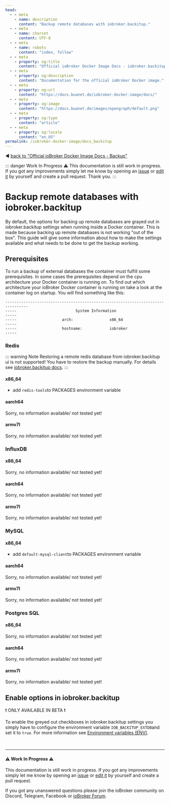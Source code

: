 ```yaml
---
head:
  - - meta
    - name: description
      content: "Backup remote databases with iobroker.backitup."
  - - meta
    - name: charset
      content: UTF‑8
  - - meta
    - name: robots
      content: "index, follow"
  - - meta
    - property: og:title
      content: "Official ioBroker Docker Image Docs - iobroker.backitup"
  - - meta
    - property: og:description
      content: "Documentation for the official ioBroker Docker image."
  - - meta
    - property: og:url
      content: "https://docs.buanet.de/iobroker-docker-image/docs/"
  - - meta
    - property: og:image
      content: "https://docs.buanet.de/images/opengraph/default.png"
  - - meta
    - property: og:type
      content: "article"
  - - meta
    - property: og:locale
      content: "en_US"
permalink: /iobroker-docker-image/docs_backitup
---
```


:arrow_backward: [back to "Official ioBroker Docker Image Docs - Backup"](docs.md#backup)

::: danger  Work In Progress
:warning:
This documentation is still work in progress. If you got any improvements simply let me know by opening an [issue](https://github.com/buanet/docs/issues) or [edit it](https://github.com/buanet/docs/blob/main/docs/projects/iobroker-docker-image/docs_backitup.md) by yourself and create a pull request. Thank you.
:::

# Backup remote databases with iobroker.backitup

By default, the options for backing up remote databases are grayed out in iobroker.backitup settings when running inside a Docker container. This is made because backing up remote databases is not working "out of the box". This guide will give some information about how to make the settings available and what needs to be done to get the backup working.

## Prerequisites

To run a backup of external databases the container must fulfill some prerequisites. In some cases the prerequisites depend on the cpu architecture your Docker container is running on. To find out which architecture your ioBroker Docker container is running on take a look at the container log on startup. You will find something like this: 

```
--------------------------------------------------------------------------------
-----                          System Information                          -----
-----                    arch:                x86_64                       -----
-----                    hostname:            iobroker                     -----
```

### Redis

::: warning Note
Restoring a remote redis database from iobroker.backitup ui is not supported! You have to restore the backup manually. For details see [iobroker.backitup docs](https://github.com/simatec/ioBroker.backitup/wiki/ioBroker.backitup-Wiki-English#redis-backup). 
:::

#### x86_64
- add `redis-tools`to PACKAGES environment variable



#### aarch64

Sorry, no information available/ not tested yet!

#### armv7l

Sorry, no information available/ not tested yet!

### InfluxDB

#### x86_64

Sorry, no information available/ not tested yet!

#### aarch64

Sorry, no information available/ not tested yet!

#### armv7l

Sorry, no information available/ not tested yet!

### MySQL

#### x86_64
- add `default-mysql-client`to PACKAGES environment variable

#### aarch64

Sorry, no information available/ not tested yet!

#### armv7l

Sorry, no information available/ not tested yet!

### Postgres SQL

#### x86_64

Sorry, no information available/ not tested yet!

#### aarch64

Sorry, no information available/ not tested yet!

#### armv7l

Sorry, no information available/ not tested yet!

## Enable options in iobroker.backitup

:exclamation: ONLY AVAILABLE IN BETA :exclamation:

To enable the greyed out checkboxes in iobroker.backitup settings you simply have to configure the environment variable `IOB_BACKITUP_EXTDB`and set it to `true`. For more information see [Environment variables (ENV)](/iobroker-docker-image/docs/#environment-variables-env).
<p>&nbsp</p>

---

#### :warning: Work In Progress :warning:

This documentation is still work in progress. If you got any improvements simply let me know by opening an [issue](https://github.com/buanet/docs/issues) or [edit it](https://github.com/buanet/docs/blob/main/docs/projects/iobroker-docker-image/docs_backitup.md) by yourself and create a pull request.

If you got any unanswered questions please join the ioBroker community on Discord, Telegram, Facebook or [ioBroker Forum](https://forum.iobroker.net).